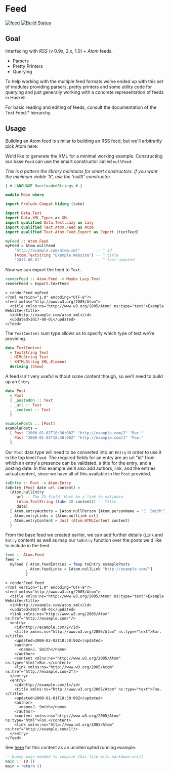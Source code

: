 # Feed

[![feed](https://img.shields.io/hackage/v/feed.svg)](http://hackage.haskell.org/package/feed)
[![Build Status](https://travis-ci.org/bergmark/feed.svg?branch=master)](https://travis-ci.org/bergmark/feed)

## Goal

Interfacing with *RSS* (v 0.9x, 2.x, 1.0) + *Atom* feeds.

- Parsers
- Pretty Printers
- Querying

To help working with the multiple feed formats we've ended up with
this set of modules providing parsers, pretty printers and some utility
code for querying and just generally working with a concrete
representation of feeds in Haskell.

For basic reading and editing of feeds, consult the documentation of
the Text.Feed.* hierarchy.

## Usage

Building an Atom feed is similar to building an RSS feed, but we'll
arbitrarily pick Atom here:

We'd like to generate the XML for a minimal working example.
Constructing our base `Feed` can use the smart constructor called `nullFeed`:

*This is a pattern the library maintains for smart constructors. If you want the
minimum viable 'X', use the 'nullX' constructor.*


```haskell
{-# LANGUAGE OverloadedStrings #-}

module Main where

import Prelude.Compat hiding (take)

import Data.Text
import Data.XML.Types as XML
import qualified Data.Text.Lazy as Lazy
import qualified Text.Atom.Feed as Atom
import qualified Text.Atom.Feed.Export as Export (textFeed)

myFeed :: Atom.Feed
myFeed = Atom.nullFeed
    "http://example.com/atom.xml"       -- ^ id
    (Atom.TextString "Example Website") -- ^ title
    "2017-08-01"                        -- ^ last updated
```

Now we can export the feed to `Text`.

```haskell
renderFeed :: Atom.Feed -> Maybe Lazy.Text
renderFeed = Export.textFeed
```

```
> renderFeed myFeed
<?xml version="1.0" encoding="UTF-8"?>
<feed xmlns="http://www.w3.org/2005/Atom">
  <title xmlns:ns="http://www.w3.org/2005/Atom" ns:type="text">Example Website</title>
  <id>http://example.com/atom.xml</id>
  <updated>2017-08-01</updated>
</feed>
```

The `TextContent` sum type allows us to specify which type of text we're providing.

```haskell
data TextContent
  = TextString Text
  | HTMLString Text
  | XHTMLString XML.Element
  deriving (Show)
```

A feed isn't very useful without some content though, so we'll need to build up an `Entry`.

```haskell
data Post
  = Post
  { _postedOn :: Text
  , _url :: Text
  , _content :: Text
  }

examplePosts :: [Post]
examplePosts =
  [ Post "2000-02-02T18:30:00Z" "http://example.com/2" "Bar."
  , Post "2000-01-01T18:30:00Z" "http://example.com/1" "Foo."
  ]
```

Our `Post` data type will need to be converted into an `Entry` in order to use it in the top level `Feed`. The required fields for an entry are an url "id" from which an entry's presence can be validated, a title for the entry, and a posting date. In this example we'll also add authors, link, and the entries actual content, since we have all of this available in the `Post` provided.

```haskell
toEntry :: Post -> Atom.Entry
toEntry (Post date url content) =
  (Atom.nullEntry
     url -- The ID field. Must be a link to validate.
     (Atom.TextString (take 20 content)) -- Title
     date)
  { Atom.entryAuthors = [Atom.nullPerson {Atom.personName = "J. Smith"}]
  , Atom.entryLinks = [Atom.nullLink url]
  , Atom.entryContent = Just (Atom.HTMLContent content)
  }
```

From the base feed we created earlier, we can add further details (`Link` and `Entry` content) as well as map our `toEntry` function over the posts we'd like to include in the feed.

```haskell
feed :: Atom.Feed
feed =
  myFeed { Atom.feedEntries = fmap toEntry examplePosts
         , Atom.feedLinks = [Atom.nullLink "http://example.com/"]
         }
```

```
> renderFeed feed
<?xml version="1.0" encoding="UTF-8"?>
<feed xmlns="http://www.w3.org/2005/Atom">
  <title xmlns:ns="http://www.w3.org/2005/Atom" ns:type="text">Example Website</title>
  <id>http://example.com/atom.xml</id>
  <updated>2017-08-01</updated>
  <link xmlns:ns="http://www.w3.org/2005/Atom" ns:href="http://example.com/"/>
  <entry>
    <id>http://example.com/2</id>
    <title xmlns:ns="http://www.w3.org/2005/Atom" ns:type="text">Bar.</title>
    <updated>2000-02-02T18:30:00Z</updated>
    <author>
      <name>J. Smith</name>
    </author>
    <content xmlns:ns="http://www.w3.org/2005/Atom" ns:type="html">Bar.</content>
    <link xmlns:ns="http://www.w3.org/2005/Atom" ns:href="http://example.com/2"/>
  </entry>
  <entry>
    <id>http://example.com/1</id>
    <title xmlns:ns="http://www.w3.org/2005/Atom" ns:type="text">Foo.</title>
    <updated>2000-01-01T18:30:00Z</updated>
    <author>
      <name>J. Smith</name>
    </author>
    <content xmlns:ns="http://www.w3.org/2005/Atom" ns:type="html">Foo.</content>
    <link xmlns:ns="http://www.w3.org/2005/Atom" ns:href="http://example.com/1"/>
  </entry>
</feed>
```
See [here](https://github.com/bergmark/feed/blob/master/tests/Example/CreateAtom.hs) for this content as an uninterrupted running example.

```haskell
-- Dummy main needed to compile this file with markdown-unlit
main :: IO ()
main = return ()
```
